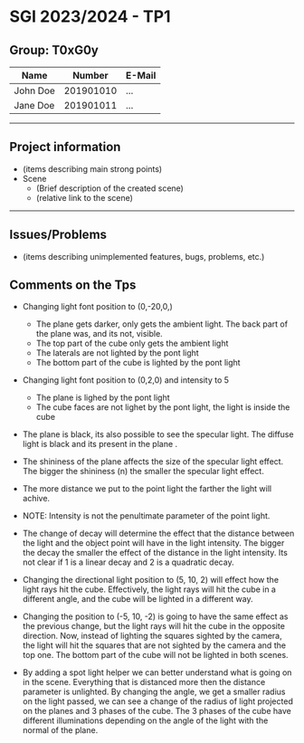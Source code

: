 # SGI 2023/2024 - TP1

## Group: T0xG0y

| Name             | Number    | E-Mail             |
| ---------------- | --------- | ------------------ |
| John Doe         | 201901010 | ...                |
| Jane Doe         | 201901011 | ...                |

----
## Project information

- (items describing main strong points)
- Scene
  - (Brief description of the created scene)
  - (relative link to the scene)
----
## Issues/Problems

- (items describing unimplemented features, bugs, problems, etc.)

## Comments on the Tps

- Changing light font position to (0,-20,0,)
  - The plane gets darker, only gets the ambient light. The back part of the plane was, and its not, visible. 
  - The top part of the cube only gets the ambient light
  - The laterals are not lighted by the pont light
  - The bottom part of the cube is lighted by the pont light

- Changing light font position to (0,2,0) and intensity to 5
  - The plane is lighed by the pont light
  - The cube faces are not lighet by the pont light, the light is inside the cube

- The plane is black, its also possible to see the specular light. The diffuse light is black and its present in the plane .

- The shininess of the plane affects the size of the specular light effect. The bigger the shininess (n) the smaller the specular light effect.

- The more distance we put to the point light the farther the light will achive.
  
- NOTE: Intensity is not the penultimate parameter of the point light.
- The change of decay will determine the effect that the distance between the light and the object point will have in the light intensity. The bigger the decay the smaller the effect of the distance in the light intensity. Its not clear if 1 is a linear decay and 2 is a quadratic decay. 

- Changing the directional light position to (5, 10, 2) will effect how the light rays hit the cube. Effectively, the light rays will hit the cube in a different angle, and the cube will be lighted in a different way. 

- Changing the position to (-5, 10, -2) is going to have the same effect as the previous change, but the light rays will hit the cube in the opposite direction. Now, instead of lighting the squares sighted by the camera, the light will hit the squares that are not sighted by the camera and the top one. The bottom part of the cube will not be lighted in both scenes.

- By adding a spot light helper we can better understand what is going on in the scene. Everything that is distanced more then the distance parameter is unlighted. By changing the angle, we get a smaller radius on the light passed, we can see a change of the radius of light projected on the planes and 3 phases of the cube. The 3 phases of the cube have different illuminations depending on the angle of the light with the normal of the plane.
